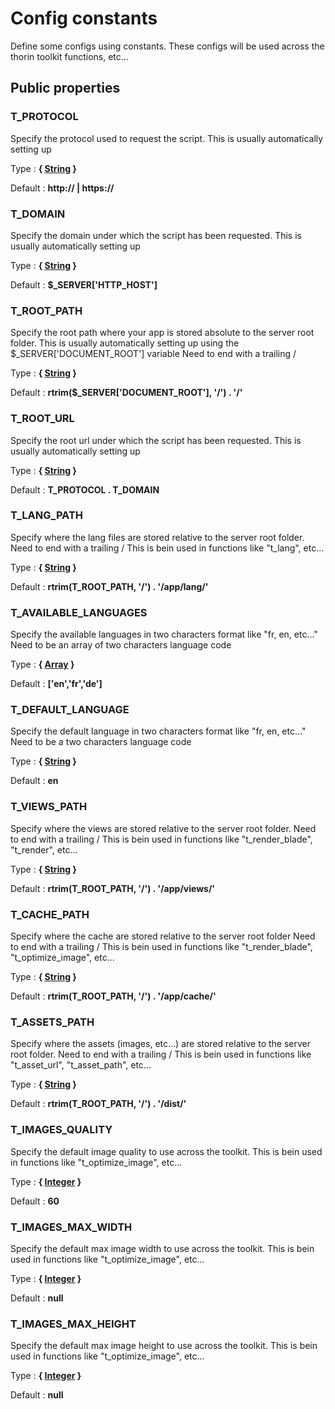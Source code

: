 # Config constants

Define some configs using constants. These configs will be used across the thorin toolkit functions, etc...



## Public properties


### T_PROTOCOL

Specify the protocol used to request the script. This is usually automatically setting up

Type : **{ [String](http://php.net/manual/en/language.types.string.php) }**

Default : **http:// | https://**


### T_DOMAIN

Specify the domain under which the script has been requested. This is usually automatically setting up

Type : **{ [String](http://php.net/manual/en/language.types.string.php) }**

Default : **$_SERVER['HTTP_HOST']**


### T_ROOT_PATH

Specify the root path where your app is stored absolute to the server root folder.
This is usually automatically setting up using the $_SERVER['DOCUMENT_ROOT'] variable
Need to end with a trailing /

Type : **{ [String](http://php.net/manual/en/language.types.string.php) }**

Default : **rtrim($_SERVER['DOCUMENT_ROOT'], '/') . '/'**


### T_ROOT_URL

Specify the root url under which the script has been requested. This is usually automatically setting up

Type : **{ [String](http://php.net/manual/en/language.types.string.php) }**

Default : **T_PROTOCOL . T_DOMAIN**


### T_LANG_PATH

Specify where the lang files are stored relative to the server root folder.
Need to end with a trailing /
This is bein used in functions like "t_lang", etc...

Type : **{ [String](http://php.net/manual/en/language.types.string.php) }**

Default : **rtrim(T_ROOT_PATH, '/') . '/app/lang/'**


### T_AVAILABLE_LANGUAGES

Specify the available languages in two characters format like "fr, en, etc..."
Need to be an array of two characters language code

Type : **{ [Array](http://php.net/manual/en/language.types.array.php) }**

Default : **['en','fr','de']**


### T_DEFAULT_LANGUAGE

Specify the default language in two characters format like "fr, en, etc..."
Need to be a two characters language code

Type : **{ [String](http://php.net/manual/en/language.types.string.php) }**

Default : **en**


### T_VIEWS_PATH

Specify where the views are stored relative to the server root folder.
Need to end with a trailing /
This is bein used in functions like "t_render_blade", "t_render", etc...

Type : **{ [String](http://php.net/manual/en/language.types.string.php) }**

Default : **rtrim(T_ROOT_PATH, '/') . '/app/views/'**


### T_CACHE_PATH

Specify where the cache are stored relative to the server root folder
Need to end with a trailing /
This is bein used in functions like "t_render_blade", "t_optimize_image", etc...

Type : **{ [String](http://php.net/manual/en/language.types.string.php) }**

Default : **rtrim(T_ROOT_PATH, '/') . '/app/cache/'**


### T_ASSETS_PATH

Specify where the assets (images, etc...) are stored relative to the server root folder.
Need to end with a trailing /
This is bein used in functions like "t_asset_url", "t_asset_path", etc...

Type : **{ [String](http://php.net/manual/en/language.types.string.php) }**

Default : **rtrim(T_ROOT_PATH, '/') . '/dist/'**


### T_IMAGES_QUALITY

Specify the default image quality to use across the toolkit.
This is bein used in functions like "t_optimize_image", etc...

Type : **{ [Integer](http://php.net/manual/en/language.types.integer.php) }**

Default : **60**


### T_IMAGES_MAX_WIDTH

Specify the default max image width to use across the toolkit.
This is bein used in functions like "t_optimize_image", etc...

Type : **{ [Integer](http://php.net/manual/en/language.types.integer.php) }**

Default : **null**


### T_IMAGES_MAX_HEIGHT

Specify the default max image height to use across the toolkit.
This is bein used in functions like "t_optimize_image", etc...

Type : **{ [Integer](http://php.net/manual/en/language.types.integer.php) }**

Default : **null**